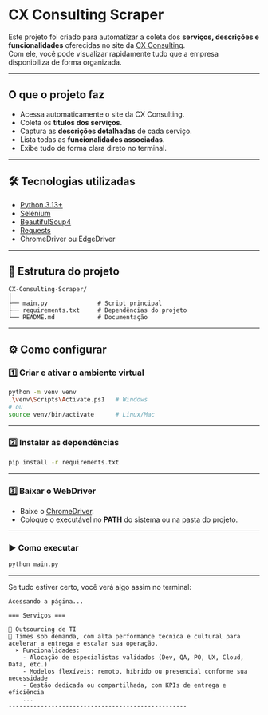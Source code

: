#  CX Consulting Scraper

Este projeto foi criado para automatizar a coleta dos **serviços, descrições e funcionalidades** oferecidas no site da [CX Consulting](https://www.cxconsulting.com.br/).  
Com ele, você pode visualizar rapidamente tudo que a empresa disponibiliza de forma organizada.

---

##  O que o projeto faz
-  Acessa automaticamente o site da CX Consulting.  
-  Coleta os **títulos dos serviços**.  
-  Captura as **descrições detalhadas** de cada serviço.  
-  Lista todas as **funcionalidades associadas**.  
-  Exibe tudo de forma clara direto no terminal.  

---

## 🛠️ Tecnologias utilizadas
- [Python 3.13+](https://www.python.org/)  
- [Selenium](https://pypi.org/project/selenium/)  
- [BeautifulSoup4](https://pypi.org/project/beautifulsoup4/)  
- [Requests](https://pypi.org/project/requests/)  
- ChromeDriver ou EdgeDriver  

---

## 📂 Estrutura do projeto
```plaintext
CX-Consulting-Scraper/
│
├── main.py              # Script principal
├── requirements.txt     # Dependências do projeto
└── README.md            # Documentação
```

---

## ⚙️ Como configurar

### 1️⃣ Criar e ativar o ambiente virtual
```bash
python -m venv venv
.\venv\Scripts\Activate.ps1   # Windows
# ou
source venv/bin/activate      # Linux/Mac
```
---

### 2️⃣ Instalar as dependências
```bash
pip install -r requirements.txt
```
---

### 3️⃣ Baixar o WebDriver
- Baixe o [ChromeDriver](https://googlechromelabs.github.io/chrome-for-testing/).
- Coloque o executável no **PATH** do sistema ou na pasta do projeto.

---

### ▶️ Como executar
```bash
python main.py
```
---

Se tudo estiver certo, você verá algo assim no terminal:

```plaintext
Acessando a página...

=== Serviços ===

📌 Outsourcing de TI  
📝 Times sob demanda, com alta performance técnica e cultural para acelerar a entrega e escalar sua operação.  
  ➤ Funcionalidades:
    - Alocação de especialistas validados (Dev, QA, PO, UX, Cloud, Data, etc.)
    - Modelos flexíveis: remoto, híbrido ou presencial conforme sua necessidade
    - Gestão dedicada ou compartilhada, com KPIs de entrega e eficiência
    ...
--------------------------------------------------
